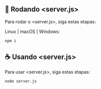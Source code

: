 ## 🚀 Rodando <server.js>

Para rodar o <server.js>, siga estas etapas:

Linux | macOS | Windows:
```
npm i
```



## ☕ Usando <server.js>

Para usar <server.js>, siga estas etapas:

```
node server.js
```